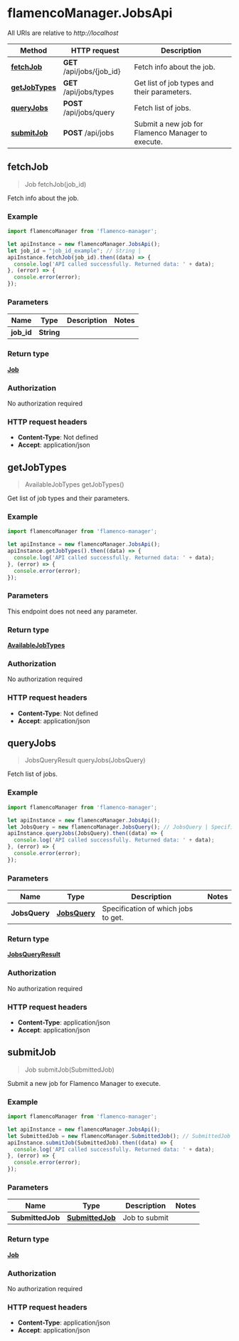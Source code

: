 # flamencoManager.JobsApi

All URIs are relative to *http://localhost*

Method | HTTP request | Description
------------- | ------------- | -------------
[**fetchJob**](JobsApi.md#fetchJob) | **GET** /api/jobs/{job_id} | Fetch info about the job.
[**getJobTypes**](JobsApi.md#getJobTypes) | **GET** /api/jobs/types | Get list of job types and their parameters.
[**queryJobs**](JobsApi.md#queryJobs) | **POST** /api/jobs/query | Fetch list of jobs.
[**submitJob**](JobsApi.md#submitJob) | **POST** /api/jobs | Submit a new job for Flamenco Manager to execute.



## fetchJob

> Job fetchJob(job_id)

Fetch info about the job.

### Example

```javascript
import flamencoManager from 'flamenco-manager';

let apiInstance = new flamencoManager.JobsApi();
let job_id = "job_id_example"; // String | 
apiInstance.fetchJob(job_id).then((data) => {
  console.log('API called successfully. Returned data: ' + data);
}, (error) => {
  console.error(error);
});

```

### Parameters


Name | Type | Description  | Notes
------------- | ------------- | ------------- | -------------
 **job_id** | **String**|  | 

### Return type

[**Job**](Job.md)

### Authorization

No authorization required

### HTTP request headers

- **Content-Type**: Not defined
- **Accept**: application/json


## getJobTypes

> AvailableJobTypes getJobTypes()

Get list of job types and their parameters.

### Example

```javascript
import flamencoManager from 'flamenco-manager';

let apiInstance = new flamencoManager.JobsApi();
apiInstance.getJobTypes().then((data) => {
  console.log('API called successfully. Returned data: ' + data);
}, (error) => {
  console.error(error);
});

```

### Parameters

This endpoint does not need any parameter.

### Return type

[**AvailableJobTypes**](AvailableJobTypes.md)

### Authorization

No authorization required

### HTTP request headers

- **Content-Type**: Not defined
- **Accept**: application/json


## queryJobs

> JobsQueryResult queryJobs(JobsQuery)

Fetch list of jobs.

### Example

```javascript
import flamencoManager from 'flamenco-manager';

let apiInstance = new flamencoManager.JobsApi();
let JobsQuery = new flamencoManager.JobsQuery(); // JobsQuery | Specification of which jobs to get.
apiInstance.queryJobs(JobsQuery).then((data) => {
  console.log('API called successfully. Returned data: ' + data);
}, (error) => {
  console.error(error);
});

```

### Parameters


Name | Type | Description  | Notes
------------- | ------------- | ------------- | -------------
 **JobsQuery** | [**JobsQuery**](JobsQuery.md)| Specification of which jobs to get. | 

### Return type

[**JobsQueryResult**](JobsQueryResult.md)

### Authorization

No authorization required

### HTTP request headers

- **Content-Type**: application/json
- **Accept**: application/json


## submitJob

> Job submitJob(SubmittedJob)

Submit a new job for Flamenco Manager to execute.

### Example

```javascript
import flamencoManager from 'flamenco-manager';

let apiInstance = new flamencoManager.JobsApi();
let SubmittedJob = new flamencoManager.SubmittedJob(); // SubmittedJob | Job to submit
apiInstance.submitJob(SubmittedJob).then((data) => {
  console.log('API called successfully. Returned data: ' + data);
}, (error) => {
  console.error(error);
});

```

### Parameters


Name | Type | Description  | Notes
------------- | ------------- | ------------- | -------------
 **SubmittedJob** | [**SubmittedJob**](SubmittedJob.md)| Job to submit | 

### Return type

[**Job**](Job.md)

### Authorization

No authorization required

### HTTP request headers

- **Content-Type**: application/json
- **Accept**: application/json

